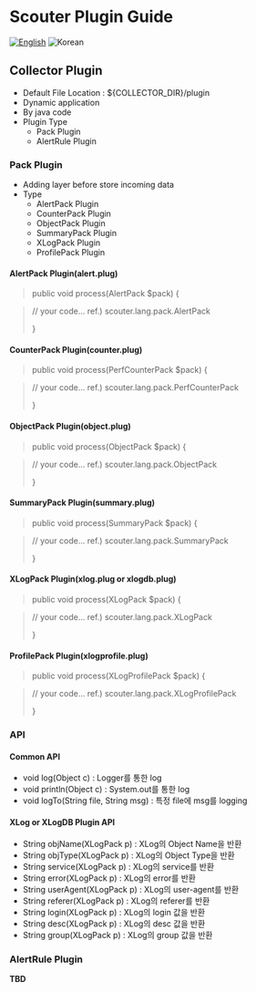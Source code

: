 # Scouter Plugin Guide
[![English](https://img.shields.io/badge/language-English-orange.svg)](Server-Plugin-Scripting.md) ![Korean](https://img.shields.io/badge/language-Korean-blue.svg)

## Collector Plugin
 - Default File Location : ${COLLECTOR_DIR}/plugin
 - Dynamic application
 - By java code
 - Plugin Type
   - Pack Plugin
   - AlertRule Plugin
   
### Pack Plugin
  - Adding layer before store incoming data
  - Type
    - AlertPack Plugin
    - CounterPack Plugin
    - ObjectPack Plugin
    - SummaryPack Plugin
    - XLogPack Plugin
    - ProfilePack Plugin
  
#### AlertPack Plugin(alert.plug)

> public void process(AlertPack $pack)
> {

>  // your code...
>  ref.) scouter.lang.pack.AlertPack
>  
> }

#### CounterPack Plugin(counter.plug)

> public void process(PerfCounterPack $pack)
> {

>  // your code...
>  ref.) scouter.lang.pack.PerfCounterPack
>  
> }

#### ObjectPack Plugin(object.plug)

> public void process(ObjectPack $pack)
> {

>  // your code...
>  ref.) scouter.lang.pack.ObjectPack
>  
> }  
  
#### SummaryPack Plugin(summary.plug)

> public void process(SummaryPack $pack)
> {

>  // your code...
>  ref.) scouter.lang.pack.SummaryPack
>  
> }  
  
#### XLogPack Plugin(xlog.plug or xlogdb.plug)

> public void process(XLogPack $pack)
> {

>  // your code...
>  ref.) scouter.lang.pack.XLogPack
>  
> }
  
#### ProfilePack Plugin(xlogprofile.plug)

> public void process(XLogProfilePack $pack)
> {

>  // your code...
>  ref.) scouter.lang.pack.XLogProfilePack
>  
> }
  
  
### API

#### Common API
 - void log(Object c) : Logger를 통한 log
 - void println(Object c) : System.out를 통한 log
 - void logTo(String file, String msg) : 특정 file에 msg를 logging
 
#### XLog or XLogDB Plugin API
 - String objName(XLogPack p) : XLog의 Object Name을 반환
 - String objType(XLogPack p) : XLog의 Object Type을 반환
 - String service(XLogPack p) : XLog의 service를 반환
 - String error(XLogPack p) : XLog의 error를 반환
 - String userAgent(XLogPack p) : XLog의 user-agent를 반환
 - String referer(XLogPack p) : XLog의 referer를 반환
 - String login(XLogPack p) : XLog의 login 값을 반환
 - String desc(XLogPack p) : XLog의 desc 값을 반환
 - String group(XLogPack p) : XLog의 group 값을 반환
 
### AlertRule Plugin
  **TBD**
  
